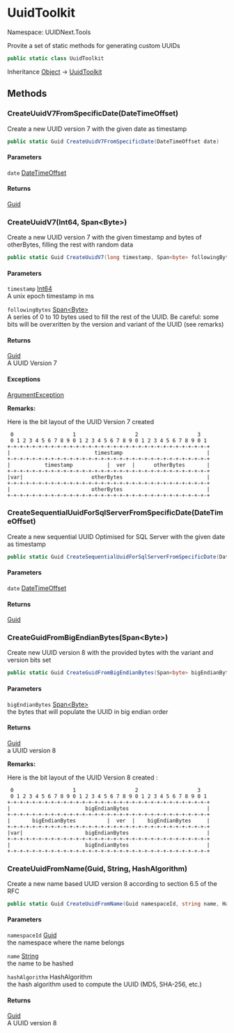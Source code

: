 # UuidToolkit

Namespace: UUIDNext.Tools

Provite a set of static methods for generating custom UUIDs

```csharp
public static class UuidToolkit
```

Inheritance [Object](https://docs.microsoft.com/en-us/dotnet/api/system.object) → [UuidToolkit](./uuidnext.tools.uuidtoolkit.md)

## Methods

### **CreateUuidV7FromSpecificDate(DateTimeOffset)**

Create a new UUID version 7 with the given date as timestamp

```csharp
public static Guid CreateUuidV7FromSpecificDate(DateTimeOffset date)
```

#### Parameters

`date` [DateTimeOffset](https://docs.microsoft.com/en-us/dotnet/api/system.datetimeoffset)<br>

#### Returns

[Guid](https://docs.microsoft.com/en-us/dotnet/api/system.guid)<br>

### **CreateUuidV7(Int64, Span&lt;Byte&gt;)**

Create a new UUID version 7 with the given timestamp and bytes of otherBytes, filling the rest with random data

```csharp
public static Guid CreateUuidV7(long timestamp, Span<byte> followingBytes)
```

#### Parameters

`timestamp` [Int64](https://docs.microsoft.com/en-us/dotnet/api/system.int64)<br>
A unix epoch timestamp in ms

`followingBytes` [Span&lt;Byte&gt;](https://docs.microsoft.com/en-us/dotnet/api/system.span-1)<br>
A series of 0 to 10 bytes used to fill the rest of the UUID. 
 Be careful: some bits will be overxritten by the version and variant of the UUID (see remarks)

#### Returns

[Guid](https://docs.microsoft.com/en-us/dotnet/api/system.guid)<br>
A UUID Version 7

#### Exceptions

[ArgumentException](https://docs.microsoft.com/en-us/dotnet/api/system.argumentexception)<br>

**Remarks:**

Here is the bit layout of the UUID Version 7 created
```
 0                   1                   2                   3
 0 1 2 3 4 5 6 7 8 9 0 1 2 3 4 5 6 7 8 9 0 1 2 3 4 5 6 7 8 9 0 1
+-+-+-+-+-+-+-+-+-+-+-+-+-+-+-+-+-+-+-+-+-+-+-+-+-+-+-+-+-+-+-+-+
|                           timestamp                           |
+-+-+-+-+-+-+-+-+-+-+-+-+-+-+-+-+-+-+-+-+-+-+-+-+-+-+-+-+-+-+-+-+
|           timestamp           |  ver  |      otherBytes       |
+-+-+-+-+-+-+-+-+-+-+-+-+-+-+-+-+-+-+-+-+-+-+-+-+-+-+-+-+-+-+-+-+
|var|                      otherBytes                           |
+-+-+-+-+-+-+-+-+-+-+-+-+-+-+-+-+-+-+-+-+-+-+-+-+-+-+-+-+-+-+-+-+
|                          otherBytes                           |
+-+-+-+-+-+-+-+-+-+-+-+-+-+-+-+-+-+-+-+-+-+-+-+-+-+-+-+-+-+-+-+-+
```

### **CreateSequentialUuidForSqlServerFromSpecificDate(DateTimeOffset)**

Create a new sequential UUID Optimised for SQL Server with the given date as timestamp

```csharp
public static Guid CreateSequentialUuidForSqlServerFromSpecificDate(DateTimeOffset date)
```

#### Parameters

`date` [DateTimeOffset](https://docs.microsoft.com/en-us/dotnet/api/system.datetimeoffset)<br>

#### Returns

[Guid](https://docs.microsoft.com/en-us/dotnet/api/system.guid)<br>

### **CreateGuidFromBigEndianBytes(Span&lt;Byte&gt;)**

Create new UUID version 8 with the provided bytes with the variant and version bits set

```csharp
public static Guid CreateGuidFromBigEndianBytes(Span<byte> bigEndianBytes)
```

#### Parameters

`bigEndianBytes` [Span&lt;Byte&gt;](https://docs.microsoft.com/en-us/dotnet/api/system.span-1)<br>
the bytes that will populate the UUID in big endian order

#### Returns

[Guid](https://docs.microsoft.com/en-us/dotnet/api/system.guid)<br>
a UUID version 8

**Remarks:**

Here is the bit layout of the UUID Version 8 created :
```
 0                   1                   2                   3
 0 1 2 3 4 5 6 7 8 9 0 1 2 3 4 5 6 7 8 9 0 1 2 3 4 5 6 7 8 9 0 1
+-+-+-+-+-+-+-+-+-+-+-+-+-+-+-+-+-+-+-+-+-+-+-+-+-+-+-+-+-+-+-+-+
|                        bigEndianBytes                         |
+-+-+-+-+-+-+-+-+-+-+-+-+-+-+-+-+-+-+-+-+-+-+-+-+-+-+-+-+-+-+-+-+
|       bigEndianBytes          |  ver  |    bigEndianBytes     |
+-+-+-+-+-+-+-+-+-+-+-+-+-+-+-+-+-+-+-+-+-+-+-+-+-+-+-+-+-+-+-+-+
|var|                    bigEndianBytes                         |
+-+-+-+-+-+-+-+-+-+-+-+-+-+-+-+-+-+-+-+-+-+-+-+-+-+-+-+-+-+-+-+-+
|                        bigEndianBytes                         |
+-+-+-+-+-+-+-+-+-+-+-+-+-+-+-+-+-+-+-+-+-+-+-+-+-+-+-+-+-+-+-+-+ 
```

### **CreateUuidFromName(Guid, String, HashAlgorithm)**

Create a new name based UUID version 8 according to section 6.5 of the RFC

```csharp
public static Guid CreateUuidFromName(Guid namespaceId, string name, HashAlgorithm hashAlgorithm)
```

#### Parameters

`namespaceId` [Guid](https://docs.microsoft.com/en-us/dotnet/api/system.guid)<br>
the namespace where the name belongs

`name` [String](https://docs.microsoft.com/en-us/dotnet/api/system.string)<br>
the name to be hashed

`hashAlgorithm` HashAlgorithm<br>
the hash algorithm used to compute the UUID (MD5, SHA-256, etc.)

#### Returns

[Guid](https://docs.microsoft.com/en-us/dotnet/api/system.guid)<br>
A UUID version 8

